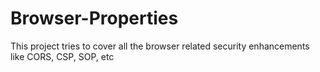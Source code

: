 # Browser-Properties
This project tries to cover all the browser related security enhancements like CORS, CSP, SOP, etc
